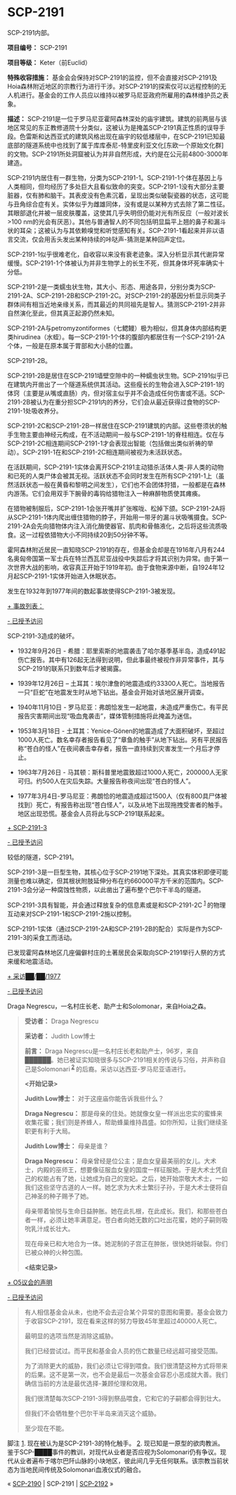 # SCP-2191
                        




SCP-2191内部。



**项目编号：** SCP-2191

**项目等级：** Keter（前Euclid）

**特殊收容措施：** 基金会会保持对SCP-2191的监控，但不会直接对SCP-2191及Hoia森林附近地区的宗教行为进行干涉。对SCP-2191的探索仅可以远程控制的无人机进行。基金会的工作人员应以维持以被罗马尼亚政府所雇用的森林维护员之表象。

**描述：** SCP-2191是一位于罗马尼亚霍阿森林深处的庙宇建筑。建筑的前两层与该地区常见的东正教修道院十分类似，这被认为是掩盖SCP-2191真正性质的误导手段。色雷斯和达西亚式的建筑风格出现在庙宇的较低楼层中，在SCP-2191已知最底部的隧道系统中也找到了属于库库泰尼-特里皮利亚文化[东欧一个原始文化群]的文物。SCP-2191所处洞窟被认为并非自然形成，大约是在公元前4800-3000年建造。

SCP-2191内居住有一群生物，分类为SCP-2191-1。SCP-2191-1个体在基因上与人类相同，但均经历了多处巨大且看似致命的突变。SCP-2191-1没有大部分主要脏器，仅有肺和脑干。其表皮没有色素沉着，呈现出类似破裂瓷器的状态，这可能与丑角综合症有关。实体似乎为雌雄同体，没有或是以某种方式去除了第二性征。其眼部退化并被一层皮肤覆盖，这使其几乎失明但仍能对光有所反应（一般对波长>100 nm的光会有厌恶）。其他与普通智人的不同包括明显扁平上翘的鼻子和漏斗状的耳朵；这被认为与其依赖嗅觉和听觉感知有关。SCP-2191-1看起来并非以语言交流，仅会用舌头发出某种持续的咔哒声-猜测是某种回声定位。

SCP-2191-1似乎很难老化，自收容以来没有衰老迹象。深入分析显示其代谢异常缓慢。SCP-2191-1个体被认为并非生物学上的长生不死，但其身体坏死率确实十分低。

SCP-2191-2是一类蠕虫状生物，其大小、形态、用途各异，分别分类为SCP-2191-2A、SCP-2191-2B和SCP-2191-2C。对SCP-2191-2的基因分析显示同类子群体间有相当近地亲缘关系，而其最近的共同祖先是智人。猜测SCP-2191-2并非自然演化至此，但其真正起源仍然未知。

SCP-2191-2A与petromyzontiformes（七鳃鳗）极为相似，但其身体内部结构更类hirudinea（水蛭）。每一SCP-2191-1个体的腹部内都居住有一个SCP-2191-2A个体，一般是在原本属于胃部和大小肠的位置。



SCP-2191-2B。



SCP-2191-2B是居住在SCP-2191墙壁空隙中的一种蠕虫状生物。SCP-2191似乎已在建筑内开凿出了一个隧道系统供其活动。这些瘦长的生物会进入SCP-2191-1的体窍（主要是从嘴或直肠）内，但对宿主似乎并不会造成任何伤害或不适。SCP-2191-2B被认为在重分担SCP-2191内的养分，它们会从最近获得过食物的SCP-2191-1处吸收养分。

SCP-2191-2C和SCP-2191-2B一样居住在SCP-2191建筑的内部。这些卷须状的触手生物主要由神经元构成，在不活动期间一般与SCP-2191-1的脊柱相连。仅在与SCP-2191-2C相连期间SCP-2191-1才会表现出智能（包括做出类似祈祷的举动）。SCP-2191-1在和SCP-2191-2C相连期间被视为未活跃状态。

在活跃期间，SCP-2191-1实体会离开SCP-2191主动猎杀活体人类-非人类的动物和已死的人类尸体会被其无视。活跃状态不会同时发生在所有SCP-2191-1上（虽然活跃状态一般在黄昏和黎明之间发生），它们也不会团体狩猎，一般都是在森林内游荡。它们会用双手下腕骨的毒钩给猎物注入一种麻醉物质使其瘫痪。

在猎物被制服后，SCP-2191-1会张开嘴并扩张喉咙、松掉下颌。SCP-2191-2A将从SCP-2191-1体内爬出缠住猎物的脖子，开始用一带牙的漏斗状吸嘴摄食。SCP-2191-2A会先向猎物体内注入消化酶使器官、肌肉和骨骼液化，之后将这些流质吸食。这一过程依猎物大小不同持续20到50分钟不等。

霍阿森林附近居民一直知晓SCP-2191的存在，但基金会却是在1916年八月有244名奥匈帝国第一军士兵在特兰西瓦尼亚战役中失踪后才将其识别为异常。由于第一次世界大战的影响，收容真正开始于1919年初。由于食物来源中断，自1924年12月起SCP-2191-1实体开始进入休眠状态。

发生在1932年到1977年间的数起事故使得SCP-2191-3被发现。


<a shape='rect' class='collapsible-block-link' href='javascript:;'>+&#160;&#20107;&#25925;&#21015;&#34920;&#65306;</a>

<a shape='rect' class='collapsible-block-link' href='javascript:;'>-&#160;&#24050;&#25480;&#20104;&#35775;&#38382;</a>



SCP-2191-3造成的破坏。



- 1932年9月26日 - 希腊：耶里索斯的地震袭击了哈尔基季基半岛，造成491起伤亡报告。其中有126起无法得到说明，但此事最终被视作非异常事件，其与SCP-2191的联系只到数年后才被揭露。

- 1939年12月26日 – 土耳其：埃尔津詹的地震造成约33300人死亡。当地报告一只“巨蛇”在地震发生时从地下钻出。基金会开始对该地区展开调查。

- 1940年11月10日 - 罗马尼亚：弗朗恰发生一起地震，未造成严重伤亡。有平民报告灾害期间出现“吸血鬼袭击”，媒体管制措施将此掩盖为迷信。

- 1953年3月18日 - 土耳其：Yenice-Gönen的地震造成了大面积破坏，至超过1000人死亡。数名幸存者报告看见了“章鱼的触手”从地下钻出。另有平民报告称“苍白的怪人”在夜间袭击幸存者，报告一直持续到灾害发生一个月后才停止。

- 1963年7月26日 - 马其顿：斯科普里地震致超过1000人死亡，200000人无家可归。约500人在灾后失踪。大量报告称夜间出现“苍白的怪人”。

- 1977年3月4日-罗马尼亚：弗朗恰的地震造成超过1500人（仅有800具尸体被找到）死亡，有报告称出现“苍白怪人”，以及从地下出现拖拽受害者的触手。地区出现恐慌。基金会人员将此与SCP-2191联系起来。





<a shape='rect' class='collapsible-block-link' href='javascript:;'>+&#160;SCP-2191-3</a>

<a shape='rect' class='collapsible-block-link' href='javascript:;'>-&#160;&#24050;&#25480;&#20104;&#35775;&#38382;</a>



较低的隧道，SCP-2191。



SCP-2191-3是一巨型生物，其核心位于SCP-2191地下深处。其真实体积即便可能测量也难以确定，但其根状附肢延伸分布在约660000平方千米的范围内。SCP-2191-3会分泌一种腐蚀性物质，以此凿出了遍布整个巴尔干半岛的隧道。

SCP-2191-3具有智能，并会通过释放复杂的信息素或是和SCP-2191-2C<sup class='footnoteref'>
 <a shape='rect' class='footnoteref' id='footnoteref-1' href='javascript:;' onclick='WIKIDOT.page.utils.scrollToReference(&apos;footnote-1&apos;)'>1</a>
</sup>的物理互动来对SCP-2191-1和SCP-2191-2施以控制。

SCP-2191-1实体（通过SCP-2191-2A和SCP-2191-2B的配合）实际是作为SCP-2191-3的采食工而活动。

已发现霍阿森林地区几座偏僻村庄的土著居民会采取向SCP-2191举行人祭的方式来缓和地震活动。





<a shape='rect' class='collapsible-block-link' href='javascript:;'>+&#160;&#37319;&#35775;&#9608;&#9608;/&#9608;&#9608;/1977</a>

<a shape='rect' class='collapsible-block-link' href='javascript:;'>-&#160;&#24050;&#25480;&#20104;&#35775;&#38382;</a>



Draga Negrescu，一名村庄长老、助产士和Solomonar，来自Hoia之森。




> **受访者：** Draga Negrescu
> 
> **采访者：** Judith Low博士
> 
> **前言：** Draga Negrescu是一名村庄长老和助产士，96岁，来自██████。她已被证实知晓很多与SCP-2191相关的传说与习俗，并声称自己是Solomonari<sup class='footnoteref'>
 <a shape='rect' class='footnoteref' id='footnoteref-2' href='javascript:;' onclick='WIKIDOT.page.utils.scrollToReference(&apos;footnote-2&apos;)'>2</a>
</sup>的后裔。采访以达西亚-罗马尼亚语进行。
> 
> **<开始记录>** 
> 
> **Judith Low博士：** 对于这座庙你能告诉我些什么？
> 
> **Draga Negrescu：** 那是母亲的住处。她就像女皇一样派出忠实的蜜蜂来收集花蜜；我们则是养蜂人，帮助蜂巢维持昌盛。如你所知，让我们继续圣职更有利于大局。
> 
> **Judith Low博士：** 母亲是谁？
> 
> **Draga Negrescu：** 母亲曾经是位公主；是血女皇最美丽的女儿。大术士，内殿的巫师王，想要像征服血女皇的国度一样征服她。于是大术士凭自己的权能占有了她，让她成为自己的宠妃。之后，她开始崇敬大术士，一如我们这些坚守古道的人一样。她乞求为大术士繁衍子孙，于是大术士便将自己神圣的种子赐予了她。
> 
> 母亲带着愉悦与生命日益肿胀。她在此扎根，在此成长。我们，和那些苍白者一样，必须让她丰满意足。苍白者向她无数的口吐出花蜜，她的子嗣则吸吮乳汁成长壮大。
> 
> 现在母亲已和大地合为一体。她泥制的子宫正在肿胀，很快她将破裂。你们已被众神的火种包围。
> 
> **<结束记录>** 
> 





<a shape='rect' class='collapsible-block-link' href='javascript:;'>+&#160;O5&#35758;&#20250;&#30340;&#22768;&#26126;</a>

<a shape='rect' class='collapsible-block-link' href='javascript:;'>-&#160;&#24050;&#25480;&#20104;&#35775;&#38382;</a>


> 有人相信基金会从未，也绝不会去迎合某个异常的意图和需要。基金会致力于收容SCP-2191，现在看来这样的努力导致45年里超过40000人死亡。
> 
> 最明显的选项当然是消除这威胁。
> 
> 我们已经尝试过。而平民和基金会人员的伤亡数量已经远超可接受范围。
> 
> 为了消除更大的威胁，我们必须让它得到喂食。我们很清楚这种方式将带来的后果。这不是第一次，也不会是最后一次基金会容忍小恶成就大善。我们确信当前的方法是最优选择-兼顾伦理和效用。
> 
> 我们很清楚每次SCP-2191-3得到祭品喂食，它和它的子嗣都会得到壮大。
> 
> 但我们不会牺牲整个巴尔干半岛来消灭这个威胁。
> 
> 至少现在不能。
> 





脚注
<a shape='rect' href='javascript:;' onclick='WIKIDOT.page.utils.scrollToReference(&apos;footnoteref-1&apos;)'>1</a>. 现在被认为是SCP-2191-3的特化触手。
<a shape='rect' href='javascript:;' onclick='WIKIDOT.page.utils.scrollToReference(&apos;footnoteref-2&apos;)'>2</a>. 现已知是一原型的欲肉教派。鉴于SCP-████事件的教训，对现代从业者是否应视为Solomonari仍有争议。现代从业者遍布于喀尔巴阡山脉的小块地区，彼此间几乎无任何联系。该宗教当前状态为当地民间传统及Solomonari血液仪式的融合。



« [SCP-2190](/scp-2190) | SCP-2191 | [SCP-2192](/scp-2192) »





                    
